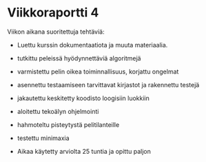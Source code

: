 # Viikkoraportti 4

Viikon aikana suoritettuja tehtäviä:
* Luettu kurssin dokumentaatiota ja muuta materiaalia.
* tutkittu peleissä hyödynnettäviä algoritmejä
* varmistettu pelin oikea toiminnallisuus, korjattu ongelmat
* asennettu testaamiseen tarvittavat kirjastot ja rakennettu testejä 
* jakautettu keskitetty koodisto loogisiin luokkiin
* aloitettu tekoälyn ohjelmointi 
* hahmoteltu pisteytystä pelitilanteille
* testettu minimaxia

* Aikaa käytetty arviolta 25 tuntia ja opittu paljon


